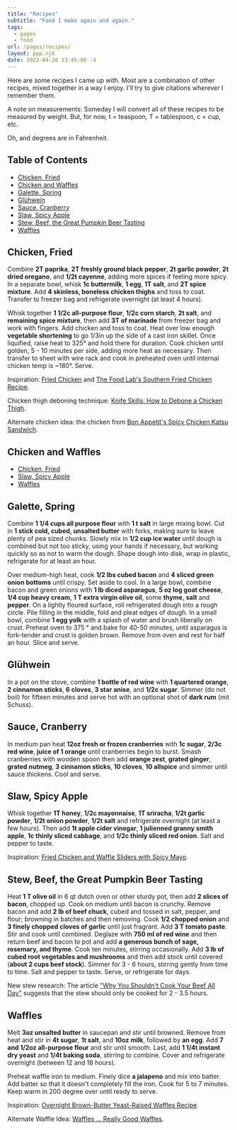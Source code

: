 ```yaml
---
title: "Recipes"
subtitle: "Food I make again and again."
tags:
  - pages
  - food
url: /pages/recipes/
layout: ppp.njk
date: 2022-04-28 13:45:00 -4
---
```


Here are some recipes I came up with. Most are a combination of other recipes, mixed together in a way I enjoy. I'll try to give citations wherever I remember them.

A note on measurements: Someday I will convert all of these recipes to be measured by weight. But, for now, t = teaspoon, T = tablespoon, c = cup, etc.

Oh, and degrees are in Fahrenheit.

<section>

## Table of Contents

- <a href="#fried-chicken">Chicken, Fried</a>
- <a href="#chicken-and-waffles">Chicken and Waffles</a>
- <a href="#spring-galette">Galette, Spring</a>
- <a href="#gluhwein">Glühwein</a>
- <a href="#cranberry-sauce">Sauce, Cranberry</a>
- <a href="#spicy-apple-slaw">Slaw, Spicy Apple</a>
- <a href="#beef-stew">Stew, Beef, the Great Pumpkin Beer Tasting</a>
- <a href="#waffles">Waffles</a>

</section>

<section>

<h2 id="fried-chicken">Chicken, Fried</h2>

Combine **2T paprika**, **2T freshly ground black pepper**, **2t garlic powder**, **2t dried oregano**, and **1/2t cayenne**, adding more spices if feeling more spicy. In a separate bowl, whisk **1c buttermilk**, **1 egg**, **1T salt**, and **2T spice mixture**. Add **4 skinless, boneless chicken thighs** and toss to coat. Transfer to freezer bag and refrigerate overnight (at least 4 hours).

Whisk together **1 1/2c all-purpose flour**, **1/2c corn starch**, **2t salt**, and **remaining spice mixture**, then add **3T of marinade** from freezer bag and work with fingers. Add chicken and toss to coat. Heat over low enough **vegetable shortening** to go 1/3in up the side of a cast iron skillet. Once liquified, raise heat to 325° and hold there for duration. Cook chicken until golden, 5 - 10 minutes per side, adding more heat as necessary. Then transfer to sheet with wire rack and cook in preheated oven until internal chicken temp is ~180°. Serve.

<footer>

Inspiration: [Fried Chicken](http://www.foodnetwork.com/recipes/alton-brown/fried-chicken-recipe-1939165) and [The Food Lab's Southern Fried Chicken Recipe](http://www.seriouseats.com/recipes/2015/07/the-food-lab-southern-fried-chicken-recipe.html).

Chicken thigh deboning technique: [Knife Skills: How to Debone a Chicken Thigh](http://www.seriouseats.com/2014/04/knife-skills-how-to-debone-a-chicken-thigh.html).

Alternate chicken idea: the chicken from [Bon Appetit's Spicy Chicken Katsu Sandwich](https://www.bonappetit.com/recipe/spicy-chicken-katsu-sandwiches).

</footer>

</section>

<section>

<h2 id="chicken-and-waffles">Chicken and Waffles</h2>

- <a href="#fried-chicken">Chicken, Fried</a>
- <a href="#spicy-apple-slaw">Slaw, Spicy Apple</a>
- <a href="#waffles">Waffles</a>

</section>

<section>

<h2 id="spring-galette">Galette, Spring</h2>

Combine **1 1/4 cups all purpose flour** with **1 t salt** in large mixing bowl. Cut in **1 stick cold, cubed, unsalted butter** with forks, making sure to leave plenty of pea sized chunks. Slowly mix in **1/2 cup ice water** until dough is combined but not too sticky, using your hands if necessary, but working quickly so as not to warm the dough. Shape dough into disk, wrap in plastic, refrigerate for at least an hour.

Over medium-high heat, cook **1/2 lbs cubed bacon** and **4 sliced green onion bottoms** until crispy. Set aside to cool. In a large bowl, combine bacon and green onions with **1 lb diced asparagus**, **5 oz log goat cheese**, **1/4 cup heavy cream**, **1 T extra virgin olive oil**, some **thyme**, **salt** and **pepper**. On a lightly floured surface, roll refrigerated dough into a rough circle. Pile filling in the middle, fold and pleat edges of dough. In a small bowl, combine **1 egg yolk** with a splash of water and brush liberally on crust. Preheat oven to 375 ° and bake for 40-50 minutes, until asparagus is fork-tender and crust is golden brown. Remove from oven and rest for half an hour. Slice and serve.

</section>

<section>

<h2 id="gluhwein">Glühwein</h2>

In a pot on the stove, combine **1 bottle of red wine** with **1 quartered orange**, **2 cinnamon sticks**, **6 cloves**, **3 star anise**, and **1/2c sugar**. Simmer (do not boil) for fifteen minutes and serve hot with an optional shot of **dark rum** (mit Schuss).

</section>

<section>

<h2 id="cranberry-sauce">Sauce, Cranberry</h2>

In medium pan heat **12oz fresh or frozen cranberries** with **1c sugar**, **2/3c red wine**, **juice of 1 orange** until cranberries begin to burst. Smash cranberries with wooden spoon then add **orange zest**, **grated ginger**, **grated nutmeg**, **3 cinnamon sticks**, **10 cloves**, **10 allspice** and simmer until sauce thickens. Cool and serve.

</section>

<section>

<h2 id="spicy-apple-slaw">Slaw, Spicy Apple</h2>

Whisk together **1T honey**, **1/2c mayonnaise**, **1T sriracha**, **1/2t garlic powder**, **1/2t onion powder**, **1/2t salt** and refrigerate overnight (at least a few hours). Then add **1t apple cider vinegar**, **1 julienned granny smith apple**, **1c thinly sliced cabbage**, and **1/2c thinly sliced red onion**. Salt and pepper to taste.

<footer>

Inspiration: [Fried Chicken and Waffle Sliders with Spicy Mayo](http://www.foodnetwork.com/recipes/guy-fieri/fried-chicken-and-waffle-sliders-with-spicy-mayo-2307945).

</footer>

</section>

<section>

<h2 id="beef-stew">Stew, Beef, the Great Pumpkin Beer Tasting</h2>

Heat **1 T olive oil** in 6 qt dutch oven or other sturdy pot, then add **2 slices of bacon**, chopped up. Cook on medium until bacon is crunchy. Remove bacon and add **2 lb of beef chuck**, cubed and tossed in salt, pepper, and flour; browning in batches and then removing. Cook **1/2 chopped onion** and **3 finely chopped cloves of garlic** until just fragrant. Add **3 T tomato paste**. Stir and cook until combined. Deglaze with **750 ml of red wine** and then return beef and bacon to pot and add **a generous bunch of sage, rosemary, and thyme**. Cook ten minutes, stirring occasionally. Add **3 lb of cubed root vegetables and mushrooms** and then add stock until covered (**about 2 cups beef stock**). Simmer for 3 - 6 hours, stirring gently from time to time. Salt and pepper to taste. Serve, or refrigerate for days.

<footer>

New stew research: The article ["Why You Shouldn't Cook Your Beef All Day"](http://www.seriouseats.com/2016/02/science-of-stew-why-long-cooking-is-bad-idea-overcook-beef.html) suggests that the stew should only be cooked for 2 - 3.5 hours.

</footer>

</section>

<section>

<h2 id="waffles">Waffles</h2>

Melt **3oz unsalted butter** in saucepan and stir until browned. Remove from heat and stir in **4t sugar**, **1t salt**, and **10oz milk**, followed by **an egg**. Add **7 and 1/2oz all-purpose flour** and stir until smooth. Last, add **1 1/4t instant dry yeast** and **1/4t baking soda**, stirring to combine. Cover and refrigerate overnight (between 12 and 18 hours).

Preheat waffle iron to medium. Finely dice **a jalapeno** and mix into batter. Add batter so that it doesn't completely fill the iron. Cook for 5 to 7 minutes. Keep warm in 200 degree over until ready to serve.

<footer>

Inspiration: [Overnight Brown-Butter Yeast-Raised Waffles Recipe](http://www.seriouseats.com/recipes/2016/04/brown-butter-yeast-raised-waffles-recipe.html).

Alternate Waffle Idea: [Waffles … Really Good Waffles](https://altonbrown.com/waffle-recipe/).

</footer>

</section>
